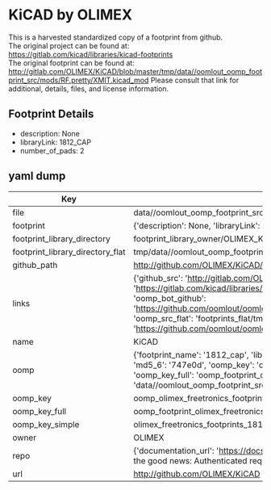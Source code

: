 # KiCAD by OLIMEX  
This is a harvested standardized copy of a footprint from github.  
The original project can be found at:  
https://gitlab.com/kicad/libraries/kicad-footprints  
The original footprint can be found at:
http://gitlab.com/OLIMEX/KiCAD/blob/master/tmp/data//oomlout_oomp_footprint_src/mods/RF.pretty/XMIT.kicad_mod
Please consult that link for additional, details, files, and license information.  
## Footprint Details
* description: None  
* libraryLink: 1812_CAP  
* number_of_pads: 2  
## yaml dump  
| Key | Value |  
| --- | --- |  
| file | data//oomlout_oomp_footprint_src/KiCAD/mods/freetronics_footprints.pretty/1812_CAP.kicad_mod |  
| footprint | {'description': None, 'libraryLink': '1812_CAP', 'number_of_pads': 2} |  
| footprint_library_directory | footprint_library_owner/OLIMEX_KiCAD |  
| footprint_library_directory_flat | tmp/data//oomlout_oomp_footprint_src/footprints_flat/olimex_freetronics_footprints_1812_cap/working |  
| github_path | http://github.com/OLIMEX/KiCAD/blob/master/tmp/data//oomlout_oomp_footprint_src/mods/freetronics_footprints.pretty/1812_CAP.kicad_mod |  
| links | {'github_src': 'http://gitlab.com/OLIMEX/KiCAD/blob/master/tmp/data//oomlout_oomp_footprint_src/mods/RF.pretty/XMIT.kicad_mod', 'github_src_repo': 'https://gitlab.com/kicad/libraries/kicad-footprints', 'oomp_bot': 'tmp/data//oomlout_oomp_footprint_src/footprints/olimex_freetronics_footprints_1812_cap/working', 'oomp_bot_github': 'https://github.com/oomlout/oomlout_oomp_footprint_bot/tree/main/tmp/data//oomlout_oomp_footprint_src/footprints/olimex_freetronics_footprints_1812_cap/working', 'oomp_src_flat': 'footprints_flat/tmp/data//oomlout_oomp_footprint_src/footprints_flat/olimex_freetronics_footprints_1812_cap/working', 'oomp_src_flat_github': 'https://github.com/oomlout/oomlout_oomp_footprint_src/tree/main/tmp/data//oomlout_oomp_footprint_src/footprints_flat/olimex_freetronics_footprints_1812_cap/working'} |  
| name | KiCAD |  
| oomp | {'footprint_name': '1812_cap', 'library_name': 'freetronics_footprints', 'md5': '747e0dad0d701bfe2b83013102d3f6cd', 'md5_10': '747e0dad0d', 'md5_5': '747e0', 'md5_6': '747e0d', 'oomp_key': 'oomp_olimex_freetronics_footprints_1812_cap', 'oomp_key_extra': 'oomp_footprint_olimex_freetronics_footprints_1812_cap', 'oomp_key_full': 'oomp_footprint_olimex_freetronics_footprints_1812_cap_747e0d', 'oomp_key_simple': 'olimex_freetronics_footprints_1812_cap', 'original_filename': 'data//oomlout_oomp_footprint_src/KiCAD/mods/freetronics_footprints.pretty/1812_CAP.kicad_mod', 'owner_name': 'olimex'} |  
| oomp_key | oomp_olimex_freetronics_footprints_1812_cap |  
| oomp_key_full | oomp_footprint_olimex_freetronics_footprints_1812_cap |  
| oomp_key_simple | olimex_freetronics_footprints_1812_cap |  
| owner | OLIMEX |  
| repo | {'documentation_url': 'https://docs.github.com/rest/overview/resources-in-the-rest-api#rate-limiting', 'message': "API rate limit exceeded for 84.66.142.224. (But here's the good news: Authenticated requests get a higher rate limit. Check out the documentation for more details.)"} |  
| url | http://github.com/OLIMEX/KiCAD |  

